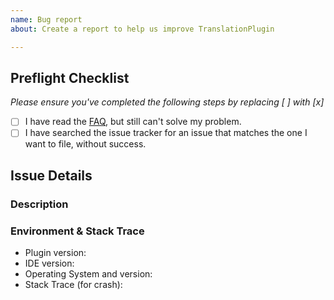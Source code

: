 ```yaml
---
name: Bug report
about: Create a report to help us improve TranslationPlugin

---
```


## Preflight Checklist
*Please ensure you've completed the following steps by replacing [ ] with [x]* <!--请确保通过将[]替换为[x]来完成以下步骤-->

* [ ] I have read the [FAQ](https://github.com/YiiGuxing/TranslationPlugin#faq), but still can't solve my problem. <!--我已经阅读了README中的常见问题解答，但仍然无法解决我的问题-->
* [ ] I have searched the issue tracker for an issue that matches the one I want to file, without success. <!--我已经搜索过与我要提交的问题相匹配的问题，但没有找到-->

## Issue Details

### Description
<!--
Please describe the problem in detail. Be sure to include:
  1. Steps to reproduce the problem.
  2. What happened.
  3. What you think the correct behavior should be.
  4. If applicable, add screenshots to help explain your problem.
-->

### Environment & Stack Trace
- Plugin version:
- IDE version:
- Operating System and version:
- Stack Trace (for crash):

<!-- Get the Environment & Stack Trace: http://yiiguxing.github.io/TranslationPlugin/start.html#faq-fb -->